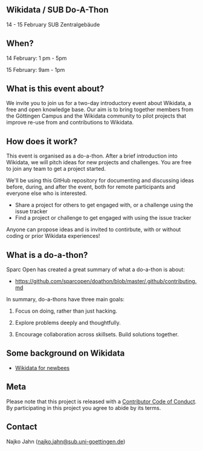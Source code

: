 ## Wikidata / SUB Do-A-Thon

14 - 15 February SUB Zentralgebäude

## When?

14 February: 1 pm - 5pm 

15 February: 9am - 1pm

## What is this event about?

We invite you to join us for a two-day introductory event about Wikidata, a free and open knowledge base. Our aim is to bring together members from the Göttingen Campus and the Wikidata community to pilot projects that improve re-use from and contributions to Wikidata.


## How does it work?

This event is organised as a do-a-thon. After a brief introduction into Wikidata, we will pitch ideas for new projects and challenges. You are free to join any team to get a project started. 

We'll be using this GitHub repository for documenting and discussing ideas before, during, and after the event, both for remote participants and everyone else who is interested. 

- Share a project for others to get engaged with, or a challenge using the issue tracker
- Find a project or challenge to get engaged with using the issue tracker

Anyone can propose ideas and is invited to contirbute, with or without coding or prior Wikidata experiences! 

## What is a do-a-thon?

Sparc Open has created a great summary of what a do-a-thon is about:

- <https://github.com/sparcopen/doathon/blob/master/.github/contributing.md>

In summary, do-a-thons have three main goals:

1. Focus on doing, rather than just hacking.

2. Explore problems deeply and thoughtfully.

3. Encourage collaboration across skillsets. Build solutions together.



## Some background on Wikidata

- [Wikidata for newbees](wikidata-newbies.md)

## Meta

Please note that this project is released with a [Contributor Code of Conduct](CONDUCT.md). By participating in this project you agree to abide by its terms.

## Contact

Najko Jahn (najko.jahn@sub.uni-goettingen.de)

